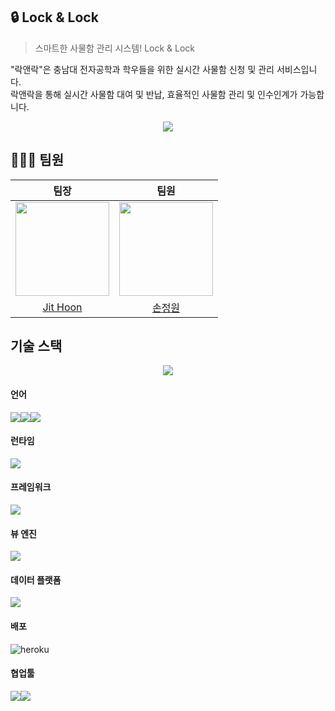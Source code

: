 ## 🔒 Lock & Lock
> 스마트한 사물함 관리 시스템! Lock & Lock  <br />
<p>"락앤락"은 충남대 전자공학과 학우들을 위한 실시간 사물함 신청 및 관리 서비스입니다.<br /> 락앤락을 통해 실시간 사물함 대여 및 반납, 효율적인 사물함 관리 및 인수인계가 가능합니다.</p>

<p align="center">
  <img src="https://github.com/JitHoon/lock/assets/101972330/2dc82cea-d352-4759-b6cb-8924d8bdf933">
</p>

## 🧑🏻‍💻 팀원
|팀장|팀원|
|:---:|:---:|
|<img src="https://github.com/JitHoon/lock/assets/101972330/47ac5876-2dbd-432c-a440-44f9d0336bcf" width="150"/>|<img src="[https://avatars.githubusercontent.com/u/67576476?v=4](https://github.com/JitHoon/lock/assets/101972330/47ac5876-2dbd-432c-a440-44f9d0336bcf)" width="150"/>
|[Jit Hoon](https://github.com/JitHoon)|[손정원](https://github.com/songarden)


## 기술 스택
<p align="center">
  <img src="https://github.com/JitHoon/lock/assets/101972330/86f641ce-1918-4cc0-9b75-0db3756a0fc3">
</p>

#### 언어
<div style="display:flex;">
  <img src="https://img.shields.io/badge/javascript-F7DF1E.svg?&style=for-the-badge&logo=javascript&logoColor=white">
    <img src="https://img.shields.io/badge/HTML5-E34F26?style=for-the-badge&logo=HTML5&logoColor=white">
    <img src="https://img.shields.io/badge/sass-CC6699.svg?&style=for-the-badge&logo=sass&logoColor=white">
</div>

#### 런타임
<div style="display:flex;">
  <img src="https://img.shields.io/badge/nodedotjs-339933.svg?&style=for-the-badge&logo=nodedotjs&logoColor=white">
</div>

#### 프레임워크
<div style="display:flex;">
  <img src="https://img.shields.io/badge/express-000000.svg?&style=for-the-badge&logo=express&logoColor=white">
</div>

#### 뷰 엔진
<div style="display:flex;">
  <img src="https://img.shields.io/badge/pug-A86454.svg?&style=for-the-badge&logo=pug&logoColor=white">
</div>

#### 데이터 플랫폼
<div style="display:flex;">
  <img src="https://img.shields.io/badge/mongodb-47A248.svg?&style=for-the-badge&logo=mongodb&logoColor=white">
</div>

#### 배포
<div style="display:flex;">
  <img src="https://img.shields.io/badge/heroku-430098?style=for-the-badge&logo=heroku&logoColor=white" alt="heroku">
</div>

#### 협업툴
<div style="display:flex;">
  <img src="https://img.shields.io/badge/Notion-000000?style=for-the-badge&logo=Notion&logoColor=white"/>
      <img src="https://img.shields.io/badge/GitHub-181717?style=for-the-badge&logo=GitHub&logoColor=white"/>
</div>
